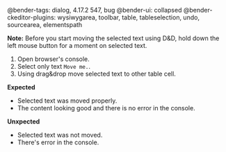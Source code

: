 @bender-tags: dialog, 4.17.2 547, bug
@bender-ui: collapsed
@bender-ckeditor-plugins: wysiwygarea, toolbar, table, tableselection, undo, sourcearea, elementspath

**Note:** Before you start moving the selected text using D&D, hold down the left mouse button for a moment on selected text.

1. Open browser's console.
2. Select only text `Move me.`.
3. Using drag&drop move selected text to other table cell.

**Expected**

* Selected text was moved properly.
* The content looking good and there is no error in the console.

**Unxpected**

* Selected text was not moved.
* There's error in the console.
